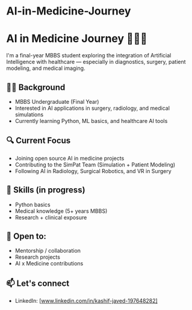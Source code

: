 # AI-in-Medicine-Journey

# AI in Medicine Journey 👨‍⚕️🤖

I'm a final-year MBBS student exploring the integration of Artificial Intelligence with healthcare — especially in diagnostics, surgery, patient modeling, and medical imaging.

## 👨‍⚕️ Background
- MBBS Undergraduate (Final Year)
- Interested in AI applications in surgery, radiology, and medical simulations
- Currently learning Python, ML basics, and healthcare AI tools

## 🔍 Current Focus
- Joining open source AI in medicine projects
- Contributing to the SimPat Team (Simulation + Patient Modeling)
- Following AI in Radiology, Surgical Robotics, and VR in Surgery

## 🧠 Skills (in progress)
- Python basics
- Medical knowledge (5+ years MBBS)
- Research + clinical exposure

## 🌱 Open to:
- Mentorship / collaboration
- Research projects
- AI x Medicine contributions

## 📫 Let's connect
- LinkedIn: [www.linkedin.com/in/kashif-javed-197648282]

